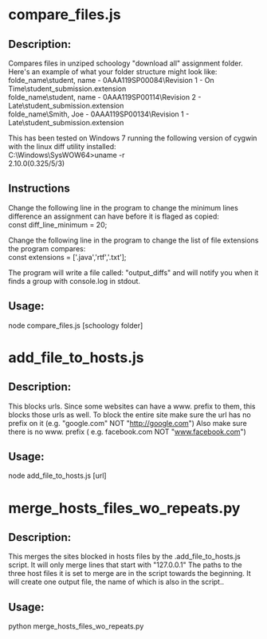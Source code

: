# compare_files.js
## Description:
Compares files in unziped schoology "download all" assignment folder. Here's an example of what your folder structure might look like:  
folde_name\student, name - 0AAA119SP00084\Revision 1 - On Time\student_submission.extension  
folde_name\student, name - 0AAA119SP00114\Revision 2 - Late\student_submission.extension  
folde_name\Smith, Joe - 0AAA119SP00134\Revision 1 - Late\student_submission.extension  
   
This has been tested on Windows 7 running the following version of cygwin with the linux diff utility installed:   
C:\Windows\SysWOW64>uname -r   
2.10.0(0.325/5/3)  

## Instructions
Change the following line in the program to change the minimum lines difference an assignment can have before it is flaged as copied:  
const diff_line_minimum = 20;

Change the following line in the program to change the list of file extensions the program compares:  
const extensions = ['.java','rtf','.txt']; 

The program will write a file called: "output_diffs" and will notify you when it finds a group with console.log in stdout. 

## Usage: 
node compare_files.js [schoology folder]  


# add_file_to_hosts.js
## Description:
This blocks urls. Since some websites can have a www. prefix to them, this blocks those urls as well. To block the entire site make sure the url has no prefix on it (e.g. "google.com" NOT "http://google.com") Also make sure there is no www. prefix ( e.g. facebook.com NOT "www.facebook.com")

## Usage:
node add_file_to_hosts.js [url]

# merge_hosts_files_wo_repeats.py
## Description:
This merges the sites blocked in hosts files by the .add_file_to_hosts.js script. It will only merge lines that start with "127.0.0.1" The paths to the three host files it is set to merge are in the script towards the beginning. It will create one output file, the name of which is also in the script..

## Usage:
python merge_hosts_files_wo_repeats.py 


